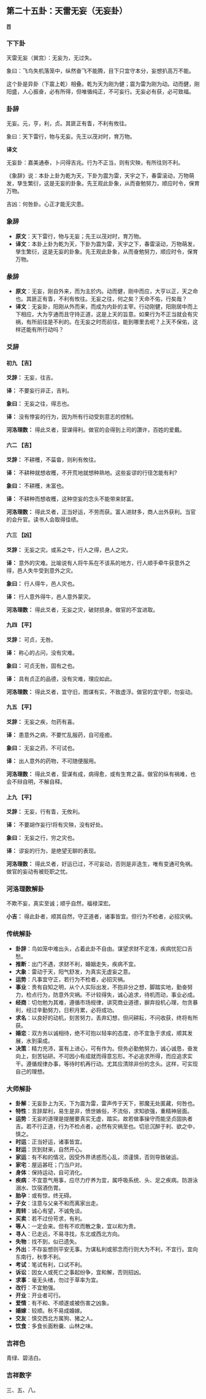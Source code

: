 ## 第二十五卦：天雷无妄（无妄卦）

<div class="hexagrams">䷘</div>

### 下下卦

天雷无妄（巽宫）：无妄为，无过失。

象曰：飞鸟失机落笼中，纵然奋飞不能腾，目下只宜守本分，妄想扒高万不能。

这个卦是异卦（下震上乾）相叠。乾为天为刚为健；震为雷为刚为动。动而健，刚阳盛，人心振奋，必有所得，但唯循纯正，不可妄行。无妄必有获，必可致福。

### 卦辞

无妄。元，亨，利，贞。其匪正有眚，不利有攸往。

象曰：天下雷行，物与无妄。先王以茂对时，育万物。

**译文**

无妄卦：嘉美通泰，卜问得吉兆。行为不正当，则有灾殃，有所往则不利。

《象辞》说：本卦上卦为乾为天，下卦为震为雷，天宇之下，春雷滚动，万物萌发，孳生繁衍，这是无妄的卦象。先王观此卦象，从而奋勉努力，顺应时令，保育万物。

吉凶：何咎卦。心正才能无灾患。

### 象辞

- **原文**：天下雷行，物与无妄；先王以茂对时，育万物。
- **译文**：本卦上卦为乾为天，下卦为震为雷，天宇之下，春雷滚动，万物萌发，孳生繁衍，这是无妄的卦象。先王观此卦象，从而奋勉努力，顺应时令，保育万物。

### 彖辞

- **原文**：无妄，刚自外来，而为主於内。动而健，刚中而应，大亨以正，天之命也。其匪正有眚，不利有攸往。无妄之往，何之矣？天命不佑，行矣哉？
- **译文**：无妄卦，阳刚从外而来，而成为内卦的主宰。行动刚健，阳刚居中而上下相应，大为亨通而且守持正道，这是上天的旨意。如果行为不正当就会有灾祸，有所前往是不利的。在无妄之时而前往，能到哪里去呢？上天不保佑，这样还能有所行动吗？



### 爻辞

#### 初九 【吉】

**爻辞：** 无妄，往吉。

**译：** 不要妄行非正，吉利。

**象曰：** 无妄之往，得志也。

**译：** 没有悖妄的行为，因为所有行动受到意志的控制。

**河洛理数：** 得此爻者，营谋得利。做官的会得到上司的讚许，百姓的爱戴。

#### 六二 【吉】

**爻辞：** 不耕穫，不菑畲，则利有攸往。

**译：** 不耕种就想收穫，不开荒地就想种熟地。这些妄谬的行径怎能有利?

**象曰：** 不耕穫，未富也。

**译：** 不耕种而想收穫，这种空妄的念头不能带来财富。

**河洛理数：** 得此爻者，正当好运，不劳而获。富人进财多，商人出外获利。当官的会升官。读书人会取得佳绩。

#### 六三 【凶】

**爻辞：** 无妄之灾。或系之牛，行人之得，邑人之灾。

**译：** 意外的灾难。比喻说有人将牛系在不该系的地方，行人顺手牵牛获意外之得，邑人失牛受到意外之灾。

**象曰：** 行人得牛，邑人灾也。

**译：** 行人意外得牛，邑人意外蒙灾。

**河洛理数：** 得此爻者，无妄之灾，破财损身。做官的不宜进取。

#### 九四 【平】

**爻辞：** 可贞，无咎。

**译：** 称心的占问，没有灾难。

**象曰：** 可贞无咎，固有之也。

**译：** 具有贞正的品德，没有灾难，理应如此。

**河洛理数：** 得此爻者，宜守旧，图谋有实，不致虚浮。做官的宜守职，勿妄动。

#### 九五 【平】

**爻辞：** 无妄之疾，勿药有喜。

**译：** 患意外之病，不要忙乱服药，自可痊癒。

**象曰：** 无妄之药，不可试也。

**译：** 出人意外的药物，不可随便服用。

**河洛理数：** 得此爻者，营谋有成，病得愈，或有生育之喜。做官的纵有祸难，也会不辩自明，不解自释。

#### 上九 【平】

**爻辞：** 无妄，行有眚，无攸利。

**译：** 不要胡作妄行!将有灾殃，没有好处。

**象曰：** 无妄之行，穷之灾也。

**译：** 谬妄的行为，是绝望无聊的表现。

**河洛理数：** 得此爻者，好运已过，不可妄动，否则是非迭生，唯有变通可免祸。做官的妄动有被贬职之忧。

### 河洛理数解卦

不欺不妄，真实至诚；顺乎自然，福禄深宏。

**小吉：** 得此卦者，顺其自然，守正道者，诸事皆宜。但行为不检者，必招灾祸。

### 传统解卦

- **卦辞**：鸟如笼中难出头，占着此卦不自由。谋望求财不定准，疾病忧犯口舌愁。 
- **推断**：出门不遇，求财不利，婚姻走失，疾病不宜。
- **大象**：雷动于天，阳气舒发，为真实无虚妄之意。
- **运势**：凡事宜守正，若行为不检者，必招灾祸。
- **事业**：贵有自知之明，从个人实际出发，不抱非分之想，脚踏实地，勤奋努力，检点行为，防意外灾祸。不计较得失，诚心追求，待机而动，事业必成。
- **经商**：切勿勉为其难，遵循市场规律，讲究商业道德，摒弃投机心理，勿贪暴利，经过辛勤努力，日积月累，必将成功。
- **求名**：以良好的动机，刻苦努力，丢弃幻想，但问耕耘，不问收获，终将有所获。
- **婚恋**：双方务以诚相待，绝不可抱以轻率的态度，亦不宜急于求成，顺其发展，水到渠成。
- **决策**：精力充沛，富有上进心，可有作为。但务必勤勉努力，诚心诚恳，奋发向上，刻苦钻研。不可因小有成就而得意忘形。不必追求所得，而应追求实干。遵循规律办事，等待时机再行动。尤其应清除非份的念头。这样，可实现自己的理想。

### 大师解卦

- **卦解**：无妄卦上为天，下为震为雷，雷声传于天下，邪魔无处匿藏，何咎也。
- **特性**：言辞犀利，易生是非，愤世嫉俗，不流俗，求知欲强，重精神层面。
- **运势**：无妄的道理是提醒要真实无虚，踏实。故若做事操守而能坚贞固执者吉。若不行正道，行为不检点者，必然有灾祸至也。切忌沉醉于利、欲之中，慎之。
- **时运**：正当好运，诸事皆宜。
- **财运**：货到财来，自然开心。
- **家运**：有不和的情况，因受外界诱惑而心乱，须谨慎，否则导致破运。
- **家宅**：屋运甚旺；门当户对。
- **身体**：保持运动，自可消化。
- **疾病**：不宜意气用事，应尽力疗养为宜，属呼吸系统、头、足之疾病。防游泳溺水、饮宿酒伤胃。
- **胎孕**：或有惊，终无碍。
- **子女**：注意与父亲不和而离家出走。
- **周转**：诚心有望，不诚免谈。
- **买卖**：若不过份苛求，有利。
- **等人**：一定会来。但有不欢而散之象，宜以和为贵。
- **寻人**：已走远，不易寻找，东北或西北方向。
- **失物**：找不到，似已遗失。
- **外出**：不存妄想则平安无事。为谋私利或邪念而行则大为不利，不宜行。宜向东南行，秋季不利。
- **考试**：笔试有利，口试不利。
- **诉讼**：因女人或死亡之事起纷争，宜和解，否则招凶。
- **求事**：毫无头绪，勿过于草率为宜。
- **改行**：不宜勉强。
- **开业**：开业者可行。
- **爱情**：有不和、不顺遂或被伤害之凶象。
- **婚嫁**：较顺。秋不易成婚嫁。
- **交友**：慎交西北方属狗、猪之人。
- **饮食**：多食长面粉羹、山林之味。

### 吉祥色

青绿、碧洁白。

### 吉祥数字

三、五、八。
